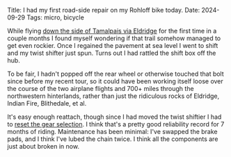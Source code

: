 Title: I had my first road-side repair on my Rohloff bike today.
Date: 2024-09-29
Tags: micro, bicycle

While flying [down the side of Tamalpais via Eldridge](https://bayarearides.com/rides/mounttam1/) for the first time in a couple months I found myself wondering if that trail somehow managed to get even rockier. Once I regained the pavement at sea level I went to shift and my twist shifter just spun. Turns out I had rattled the shift box off the hub.

To be fair, I hadn't popped off the rear wheel or otherwise touched that bolt since before my recent tour, so it could have been working itself loose over the course of the two airplane flights and 700+ miles through the northwestern hinterlands, rather than just the ridiculous rocks of Eldridge, Indian Fire, Blithedale, et al.

It's easy enough reattach, though since I had moved the twist shiftier I had to [reset the gear selection](https://www.rohloff.de/en/service/handbook/speedhub/operation/wheel-installation#c21145). I think that's a pretty good reliability record for 7 months of riding. Maintenance has been minimal: I've swapped the brake pads, and I think I've lubed the chain twice. I think all the components are just about broken in now.
